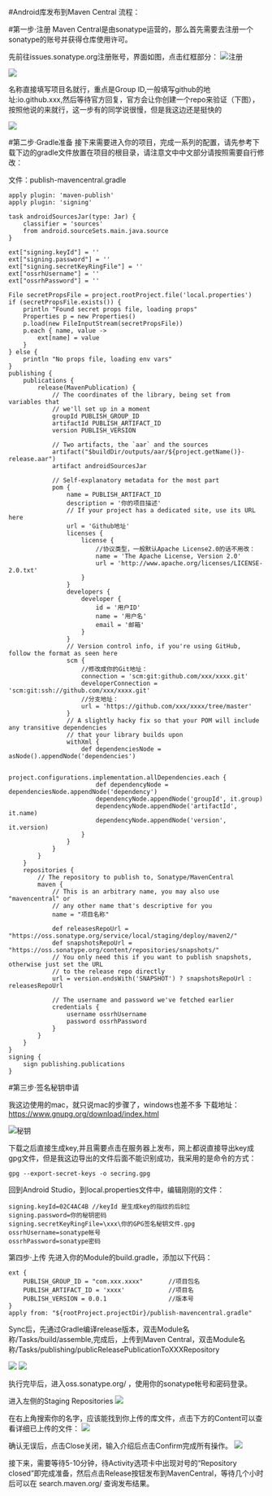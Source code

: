 #Android库发布到Maven Central 流程：

#第一步·注册
Maven Central是由sonatype运营的，那么首先需要去注册一个sonatype的账号并获得仓库使用许可。

先前往issues.sonatype.org注册账号，界面如图，点击红框部分：
![注册](https://p3-juejin.byteimg.com/tos-cn-i-k3u1fbpfcp/e0f5b0887fa4480ebad6f055c11a70d9~tplv-k3u1fbpfcp-zoom-1.image)

![](https://p3-juejin.byteimg.com/tos-cn-i-k3u1fbpfcp/66e5dde710184d528454a71be6511c38~tplv-k3u1fbpfcp-zoom-1.image)

名称直接填写项目名就行，重点是Group ID,一般填写github的地址:io.github.xxx,然后等待官方回复，官方会让你创建一个repo来验证（下图），按照他说的来就行，这一步有的同学说很慢，但是我这边还是挺快的

![](https://github.com/cwsky0221/notes/blob/main/pic/3FA44E50-5911-46BC-A8DC-181F6972A922.png?raw=true)

#第二步·Gradle准备
接下来需要进入你的项目，完成一系列的配置，请先参考下载下边的gradle文件放置在项目的根目录，请注意文中中文部分请按照需要自行修改：

文件：publish-mavencentral.gradle

```
apply plugin: 'maven-publish'
apply plugin: 'signing'

task androidSourcesJar(type: Jar) {
    classifier = 'sources'
    from android.sourceSets.main.java.source
}

ext["signing.keyId"] = ''
ext["signing.password"] = ''
ext["signing.secretKeyRingFile"] = ''
ext["ossrhUsername"] = ''
ext["ossrhPassword"] = ''

File secretPropsFile = project.rootProject.file('local.properties')
if (secretPropsFile.exists()) {
    println "Found secret props file, loading props"
    Properties p = new Properties()
    p.load(new FileInputStream(secretPropsFile))
    p.each { name, value ->
        ext[name] = value
    }
} else {
    println "No props file, loading env vars"
}
publishing {
    publications {
        release(MavenPublication) {
            // The coordinates of the library, being set from variables that
            // we'll set up in a moment
            groupId PUBLISH_GROUP_ID
            artifactId PUBLISH_ARTIFACT_ID
            version PUBLISH_VERSION

            // Two artifacts, the `aar` and the sources
            artifact("$buildDir/outputs/aar/${project.getName()}-release.aar")
            artifact androidSourcesJar

            // Self-explanatory metadata for the most part
            pom {
                name = PUBLISH_ARTIFACT_ID
                description = '你的项目描述'
                // If your project has a dedicated site, use its URL here
                url = 'Github地址'
                licenses {
                    license {
                    	//协议类型，一般默认Apache License2.0的话不用改：
                        name = 'The Apache License, Version 2.0'
                        url = 'http://www.apache.org/licenses/LICENSE-2.0.txt'
                    }
                }
                developers {
                    developer {
                        id = '用户ID'
                        name = '用户名'
                        email = '邮箱'
                    }
                }
                // Version control info, if you're using GitHub, follow the format as seen here
                scm {
                	//修改成你的Git地址：
                    connection = 'scm:git:github.com/xxx/xxxx.git'
                    developerConnection = 'scm:git:ssh://github.com/xxx/xxxx.git'
                    //分支地址：
                    url = 'https://github.com/xxx/xxxx/tree/master'
                }
                // A slightly hacky fix so that your POM will include any transitive dependencies
                // that your library builds upon
                withXml {
                    def dependenciesNode = asNode().appendNode('dependencies')

                    project.configurations.implementation.allDependencies.each {
                        def dependencyNode = dependenciesNode.appendNode('dependency')
                        dependencyNode.appendNode('groupId', it.group)
                        dependencyNode.appendNode('artifactId', it.name)
                        dependencyNode.appendNode('version', it.version)
                    }
                }
            }
        }
    }
    repositories {
        // The repository to publish to, Sonatype/MavenCentral
        maven {
            // This is an arbitrary name, you may also use "mavencentral" or
            // any other name that's descriptive for you
            name = "项目名称"

            def releasesRepoUrl = "https://oss.sonatype.org/service/local/staging/deploy/maven2/"
            def snapshotsRepoUrl = "https://oss.sonatype.org/content/repositories/snapshots/"
            // You only need this if you want to publish snapshots, otherwise just set the URL
            // to the release repo directly
            url = version.endsWith('SNAPSHOT') ? snapshotsRepoUrl : releasesRepoUrl

            // The username and password we've fetched earlier
            credentials {
                username ossrhUsername
                password ossrhPassword
            }
        }
    }
}
signing {
    sign publishing.publications
}

```

#第三步·签名秘钥申请

我这边使用的mac，就只说mac的步骤了，windows也差不多
下载地址：https://www.gnupg.org/download/index.html   


![秘钥](https://github.com/cwsky0221/notes/blob/main/pic/6FA21D24-6757-4E70-ADD0-03FF7F75EBD3.png?raw=true)

下载之后直接生成key,并且需要点击在服务器上发布，网上都说直接导出key成gpg文件，但是我这边导出的文件后面不能识别成功，我采用的是命令的方式：
```
gpg --export-secret-keys -o secring.gpg

```
回到Android Studio，到local.properties文件中，编辑刚刚的文件：
```
signing.keyId=02C4AC4B //keyId 是生成key的指纹的后8位
signing.password=你的秘钥密码
signing.secretKeyRingFile=\xxx\你的GPG签名秘钥文件.gpg
ossrhUsername=sonatype帐号
ossrhPassword=sonatype密码
```

第四步·上传
先进入你的Module的build.gradle，添加以下代码：
```
ext {
    PUBLISH_GROUP_ID = "com.xxx.xxxx"		//项目包名
    PUBLISH_ARTIFACT_ID = 'xxxx'			//项目名
    PUBLISH_VERSION = 0.0.1					//版本号
}
apply from: "${rootProject.projectDir}/publish-mavencentral.gradle"

```

Sync后，先通过Gradle编译release版本，双击Module名称/Tasks/build/assemble,完成后，上传到Maven Central，双击Module名称/Tasks/publishing/publicReleasePublicationToXXXRepository

![](https://p3-juejin.byteimg.com/tos-cn-i-k3u1fbpfcp/d0700693f8314302a4f9f6fc6e5f9463~tplv-k3u1fbpfcp-zoom-1.image)
![](https://p3-juejin.byteimg.com/tos-cn-i-k3u1fbpfcp/090cad7fcf1549e89a77a52b145e6a7b~tplv-k3u1fbpfcp-zoom-1.image)

执行完毕后，进入oss.sonatype.org/ ，使用你的sonatype帐号和密码登录。

进入左侧的Staging Repositories
![](https://p3-juejin.byteimg.com/tos-cn-i-k3u1fbpfcp/d43edd8abef5438d807070ace4255e20~tplv-k3u1fbpfcp-zoom-1.image)

在右上角搜索你的名字，应该能找到你上传的库文件，点击下方的Content可以查看详细已上传的文件：
![](https://p3-juejin.byteimg.com/tos-cn-i-k3u1fbpfcp/b9fe284feeea416aaae0236281672c36~tplv-k3u1fbpfcp-zoom-1.image)

确认无误后，点击Close关闭，输入介绍后点击Confirm完成所有操作。
![](https://p3-juejin.byteimg.com/tos-cn-i-k3u1fbpfcp/964d125711d2411dabf9621a4ebd15aa~tplv-k3u1fbpfcp-zoom-1.image)

接下来，需要等待5-10分钟，待Activity选项卡中出现对号的“Repository closed”即完成准备，然后点击Release按钮发布到MavenCentral，等待几个小时后可以在 search.maven.org/ 查询发布结果。
